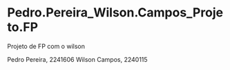 # Pedro.Pereira_Wilson.Campos_Projeto.FP
Projeto de FP com o wilson

Pedro Pereira, 2241606
Wilson Campos, 2240115
